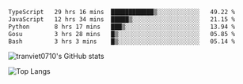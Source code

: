 <!--START_SECTION:waka-->

```txt
TypeScript   29 hrs 16 mins  ████████████▒░░░░░░░░░░░░   49.22 %
JavaScript   12 hrs 34 mins  █████▒░░░░░░░░░░░░░░░░░░░   21.15 %
Python       8 hrs 17 mins   ███▒░░░░░░░░░░░░░░░░░░░░░   13.94 %
Gosu         3 hrs 28 mins   █▒░░░░░░░░░░░░░░░░░░░░░░░   05.85 %
Bash         3 hrs 3 mins    █▒░░░░░░░░░░░░░░░░░░░░░░░   05.14 %
```

<!--END_SECTION:waka-->

<!--START_SECTION:stats-->
![tranviet0710's GitHub stats](https://github-readme-stats.vercel.app/api?username=tranviet0710&show_icons=true&theme=transparent&rank_icon=github)
<!--END_SECTION:stats-->

<!--START_SECTION:repo-->
<!--END_SECTION:repo-->

<!--START_SECTION:top-lang-->
![Top Langs](https://github-readme-stats.vercel.app/api/top-langs/?username=tranviet0710&layout=pie&theme=transparent)
<!--END_SECTION:top-lang-->
